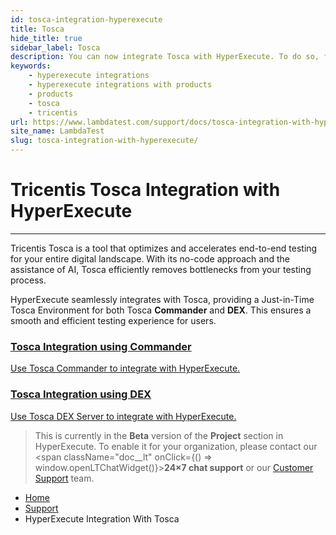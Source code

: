 ```yaml
---
id: tosca-integration-hyperexecute
title: Tosca
hide_title: true
sidebar_label: Tosca
description: You can now integrate Tosca with HyperExecute. To do so, follow the steps listed in the document.
keywords:
    - hyperexecute integrations
    - hyperexecute integrations with products
    - products
    - tosca
    - tricentis
url: https://www.lambdatest.com/support/docs/tosca-integration-with-hyperexecute/
site_name: LambdaTest
slug: tosca-integration-with-hyperexecute/
---
```


<script type="application/ld+json"
      dangerouslySetInnerHTML={{ __html: JSON.stringify({
       "@context": "https://schema.org",
        "@type": "BreadcrumbList",
        "itemListElement": [{
          "@type": "ListItem",
          "position": 1,
          "name": "Home",
          "item": "https://www.lambdatest.com"
        },{
          "@type": "ListItem",
          "position": 2,
          "name": "Support",
          "item": "https://www.lambdatest.com/support/docs/"
        },{
          "@type": "ListItem",
          "position": 3,
          "name": "Tosca Integration with HyperExecute",
          "item": "https://www.lambdatest.com/support/docs/tosca-integration-with-hyperexecute/"
        }]
      })
    }}
></script>

# Tricentis Tosca Integration with HyperExecute
***

Tricentis Tosca is a tool that optimizes and accelerates end-to-end testing for your entire digital landscape. With its no-code approach and the assistance of AI, Tosca efficiently removes bottlenecks from your testing process.

HyperExecute seamlessly integrates with Tosca, providing a Just-in-Time Tosca Environment for both Tosca **Commander** and **DEX**. This ensures a smooth and efficient testing experience for users.

<div className="support_main">
  
  <a href = "/support/docs/tosca-integration-with-hyperexecute-using-commander/">
  <div className="support_inners">
    <h3>Tosca Integration using Commander</h3>
    <p>Use Tosca Commander to integrate with HyperExecute.
    </p>
  </div>
  </a>
  
  <a href = "/support/docs/tosca-integration-with-hyperexecute-using-dex/">
  <div className="support_inners">
    <h3>Tosca Integration using DEX</h3>
    <p>Use Tosca DEX Server to integrate with HyperExecute.
    </p>
  </div>
  </a>

</div>


> This is currently in the **Beta** version of the **Project** section in HyperExecute. To enable it for your organization, please contact our <span className="doc__lt" onClick={() => window.openLTChatWidget()}>**24×7 chat support**</span> or our [Customer Support](mailto:support@lambdatest.com) team.

<nav aria-label="breadcrumbs">
  <ul className="breadcrumbs">
    <li className="breadcrumbs__item">
      <a className="breadcrumbs__link" target="_self" href="https://www.lambdatest.com">
        Home
      </a>
    </li>
    <li className="breadcrumbs__item">
      <a className="breadcrumbs__link" target="_self" href="https://www.lambdatest.com/support/docs/">
        Support
      </a>
    </li>
    <li className="breadcrumbs__item breadcrumbs__item--active">
      <span className="breadcrumbs__link">
       HyperExecute Integration With Tosca
      </span>
    </li>
  </ul>
</nav>